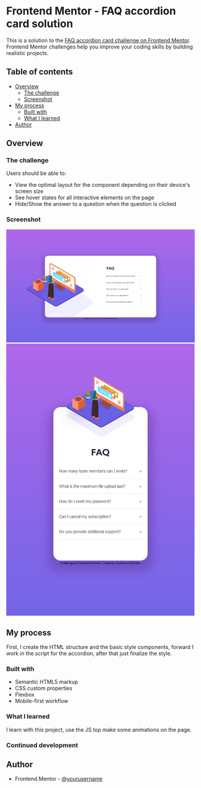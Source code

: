 # Frontend Mentor - FAQ accordion card solution

This is a solution to the [FAQ accordion card challenge on Frontend Mentor](https://www.frontendmentor.io/challenges/faq-accordion-card-XlyjD0Oam). Frontend Mentor challenges help you improve your coding skills by building realistic projects. 

## Table of contents

- [Overview](#overview)
  - [The challenge](#the-challenge)
  - [Screenshot](#screenshot)
- [My process](#my-process)
  - [Built with](#built-with)
  - [What I learned](#what-i-learned)
- [Author](#author)


## Overview

### The challenge

Users should be able to:

- View the optimal layout for the component depending on their device's screen size
- See hover states for all interactive elements on the page
- Hide/Show the answer to a question when the question is clicked

### Screenshot

![](./sc1.jpg)
![](./sc2.jpg)





## My process
First, I create the HTML structure and the basic style components, forward I work in the script for the accordion, after that just finalize the style.

### Built with

- Semantic HTML5 markup
- CSS custom properties
- Flexbox
- Mobile-first workflow


### What I learned

I learn with this project, use the JS top make some animations on the page.


### Continued development



## Author

- Frontend Mentor - [@yourusername](https://www.frontendmentor.io/profile/RichterGui)

